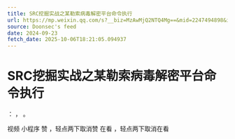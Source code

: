```yaml
---
title: SRC挖掘实战之某勒索病毒解密平台命令执行
url: https://mp.weixin.qq.com/s?__biz=MzAwMjQ2NTQ4Mg==&mid=2247494898&idx=1&sn=023b74a598e5750ffce665ac515eea64
source: Doonsec's feed
date: 2024-09-23
fetch_date: 2025-10-06T18:21:05.094937
---
```


# SRC挖掘实战之某勒索病毒解密平台命令执行

：
，
。

视频
小程序
赞
，轻点两下取消赞
在看
，轻点两下取消在看